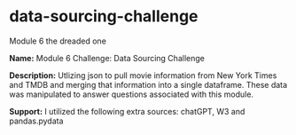 # data-sourcing-challenge
Module 6 the dreaded one 

**Name:**
Module 6 Challenge: Data Sourcing Challenge

**Description:**
Utlizing json to pull movie information from New York Times and TMDB and merging that information into a single dataframe.  These data was manipulated to answer questions associated with this module.  

**Support:**
I utilized the following extra sources: chatGPT, W3 and pandas.pydata

